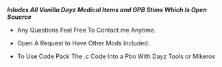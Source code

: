 _**Inludes All Vanilla Dayz Medical Items and GPB Stims Which Is Open Soucrce**_ 

- Any Questions Feel Free To Contact me Anytime.

- Open A Request to Have Other Mods Included.

- To Use Code Pack The .c Code Into a Pbo With Dayz Tools or Mikeros 
